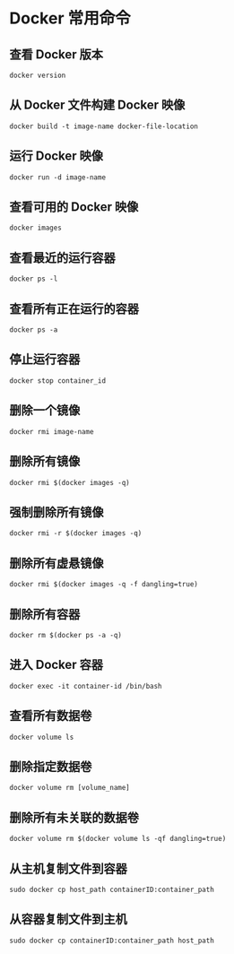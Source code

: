 # Docker 常用命令

## 查看 Docker 版本

```text
docker version
```

## 从 Docker 文件构建 Docker 映像

```text
docker build -t image-name docker-file-location
```

## 运行 Docker 映像

```text
docker run -d image-name
```

## 查看可用的 Docker 映像

```text
docker images
```

## 查看最近的运行容器

```text
docker ps -l
```

## 查看所有正在运行的容器

```text
docker ps -a
```

## 停止运行容器

```text
docker stop container_id
```

## 删除一个镜像

```text
docker rmi image-name
```

## 删除所有镜像

```text
docker rmi $(docker images -q)
```

## 强制删除所有镜像

```text
docker rmi -r $(docker images -q)
```

## 删除所有虚悬镜像

```text
docker rmi $(docker images -q -f dangling=true)
```

## 删除所有容器

```text
docker rm $(docker ps -a -q)
```

## 进入 Docker 容器

```text
docker exec -it container-id /bin/bash
```

## 查看所有数据卷

```text
docker volume ls
```

## 删除指定数据卷

```text
docker volume rm [volume_name]
```

## 删除所有未关联的数据卷

```text
docker volume rm $(docker volume ls -qf dangling=true)
```

## 从主机复制文件到容器

```text
sudo docker cp host_path containerID:container_path
```

## 从容器复制文件到主机

```text
sudo docker cp containerID:container_path host_path
```